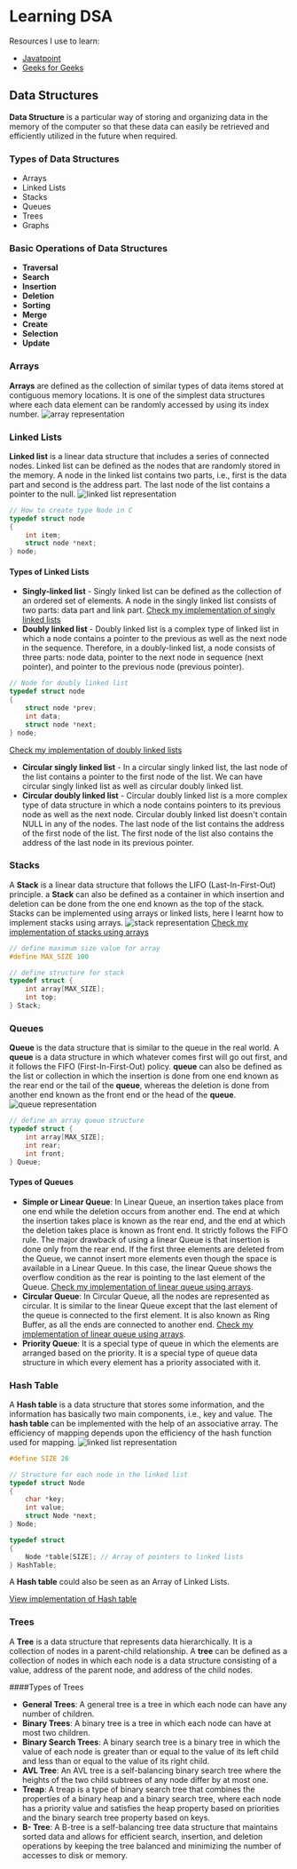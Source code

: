 # Learning DSA

Resources I use to learn:
- [Javatpoint](https://www.javatpoint.com/data-structure-tutorial)
- [Geeks for Geeks](https://www.geeksforgeeks.org/learn-data-structures-and-algorithms-dsa-tutorial/)

## Data Structures
**Data Structure** is a particular way of storing and organizing data in the memory of the computer so that these data can easily be retrieved and efficiently utilized in the future when required. 

### Types of Data Structures
- Arrays
- Linked Lists
- Stacks
- Queues
- Trees
- Graphs

### Basic Operations of Data Structures

- **Traversal**
- **Search**
- **Insertion**
- **Deletion**
- **Sorting**
- **Merge**
- **Create**
- **Selection**
- **Update**

### Arrays
**Arrays** are defined as the collection of similar types of data items stored at contiguous memory locations. It is one of the simplest data structures where each data element can be randomly accessed by using its index number.
![array representation](/data-structures/images/array.png)

### Linked Lists
**Linked list** is a linear data structure that includes a series of connected nodes. Linked list can be defined as the nodes that are randomly stored in the memory. A node in the linked list contains two parts, i.e., first is the data part and second is the address part. The last node of the list contains a pointer to the null.
![linked list representation](/data-structures/images/linked-list.png)

```c
// How to create type Node in C
typedef struct node
{
    int item;
    struct node *next;
} node;
```

#### Types of Linked Lists
- **Singly-linked list** - Singly linked list can be defined as the collection of an ordered set of elements. A node in the singly linked list consists of two parts: data part and link part.
[Check my implementation of singly linked lists](/data-structures/linked-list/singly-linked-list.c)
- **Doubly linked list** - Doubly linked list is a complex type of linked list in which a node contains a pointer to the previous as well as the next node in the sequence. Therefore, in a doubly-linked list, a node consists of three parts: node data, pointer to the next node in sequence (next pointer), and pointer to the previous node (previous pointer).
```c
// Node for doubly linked list
typedef struct node
{
    struct node *prev;
    int data;
    struct node *next;
} node;
```
[Check my implementation of doubly linked lists](/data-structures/linked-list/doubly-linked-list.c)
- **Circular singly linked list** - In a circular singly linked list, the last node of the list contains a pointer to the first node of the list. We can have circular singly linked list as well as circular doubly linked list.
- **Circular doubly linked list** - Circular doubly linked list is a more complex type of data structure in which a node contains pointers to its previous node as well as the next node. Circular doubly linked list doesn't contain NULL in any of the nodes. The last node of the list contains the address of the first node of the list. The first node of the list also contains the address of the last node in its previous pointer.

### Stacks
A **Stack** is a linear data structure that follows the LIFO (Last-In-First-Out) principle. a **Stack** can also be defined as a container in which insertion and deletion can be done from the one end known as the top of the stack.
Stacks can be implemented using arrays or linked lists, here I learnt how to implement stacks using arrays.
![stack representation](/data-structures/images/stack.png)
[Check my implementation of stacks using arrays](/data-structures/stacks/stack.c)
```c
// define maximum size value for array
#define MAX_SIZE 100

// define structure for stack
typedef struct {
    int array[MAX_SIZE];
    int top;
} Stack;
```

### Queues
**Queue** is the data structure that is similar to the queue in the real world. A **queue** is a data structure in which whatever comes first will go out first, and it follows the FIFO (First-In-First-Out) policy. **queue** can also be defined as the list or collection in which the insertion is done from one end known as the rear end or the tail of the **queue**, whereas the deletion is done from another end known as the front end or the head of the **queue**.
![queue representation](/data-structures/images/queue.png)

```c
// define an array queue structure
typedef struct {
    int array[MAX_SIZE];
    int rear;
    int front;
} Queue;
```

#### Types of Queues
- **Simple or Linear Queue**: In Linear Queue, an insertion takes place from one end while the deletion occurs from another end. The end at which the insertion takes place is known as the rear end, and the end at which the deletion takes place is known as front end. It strictly follows the FIFO rule.
The major drawback of using a linear Queue is that insertion is done only from the rear end. If the first three elements are deleted from the Queue, we cannot insert more elements even though the space is available in a Linear Queue. In this case, the linear Queue shows the overflow condition as the rear is pointing to the last element of the Queue.
[Check my implementation of linear queue using arrays](/data-structures/queues/linear-queue.c).
- **Circular Queue**: In Circular Queue, all the nodes are represented as circular. It is similar to the linear Queue except that the last element of the queue is connected to the first element. It is also known as Ring Buffer, as all the ends are connected to another end.
[Check my implementation of linear queue using arrays](/data-structures/queues/circular-queue.c).
- **Priority Queue**: It is a special type of queue in which the elements are arranged based on the priority. It is a special type of queue data structure in which every element has a priority associated with it.

### Hash Table
A **Hash table** is a data structure that stores some information, and the information has basically two main components, i.e., key and value. The **hash table** can be implemented with the help of an associative array. The efficiency of mapping depends upon the efficiency of the hash function used for mapping.
![linked list representation](/data-structures/images/hash-table.png)

```c
#define SIZE 26

// Structure for each node in the linked list
typedef struct Node
{
    char *key;
    int value;
    struct Node *next;
} Node;

typedef struct
{
    Node *table[SIZE]; // Array of pointers to linked lists
} HashTable;
```
A **Hash table** could also be seen as an Array of Linked Lists.

[View implementation of Hash table](/data-structures/hash-tables/hash-table.c)

### Trees
A **Tree** is a data structure that represents data hierarchically. It is a collection of nodes in a parent-child relationship. A **tree** can be defined as a collection of nodes in which each node is a data structure consisting of a value, address of the parent node, and address of the child nodes.

####Types of Trees
- **General Trees**: A general tree is a tree in which each node can have any number of children.
- **Binary Trees**: A binary tree is a tree in which each node can have at most two children.
- **Binary Search Trees**: A binary search tree is a binary tree in which the value of each node is greater than or equal to the value of its left child and less than or equal to the value of its right child.
- **AVL Tree**: An AVL tree is a self-balancing binary search tree where the heights of the two child subtrees of any node differ by at most one.
- **Treap**: A treap is a type of binary search tree that combines the properties of a binary heap and a binary search tree, where each node has a priority value and satisfies the heap property based on priorities and the binary search tree property based on keys.
- **B- Tree**: A B-tree is a self-balancing tree data structure that maintains sorted data and allows for efficient search, insertion, and deletion operations by keeping the tree balanced and minimizing the number of accesses to disk or memory.